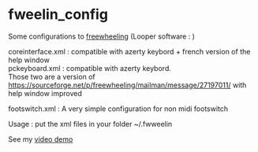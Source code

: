 # fweelin_config
Some configurations to [freewheeling](https://github.com/free-wheeling/freewheeling) (Looper software : )


coreinterface.xml : compatible with azerty keybord + french version of the help window  
pckeyboard.xml : compatible with azerty keybord.  
Those two are a version of https://sourceforge.net/p/freewheeling/mailman/message/27197011/ with help window improved

footswitch.xml : A very simple configuration for non midi footswitch  

Usage : put the xml files in your folder ~/.fwweelin 

See my [video demo](https://www.youtube.com/watch?v=GuMLe-jBf4I) 
